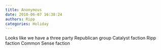 ```yaml
---
title: Anonymous
date: 2018-06-07 16:38:24
authors: Ripp
categories: Holiday
---
```


 Looks like we have a three party Republican group
Catalyst faction
 Ripp faction 
Common Sense faction